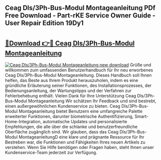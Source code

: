 ## Ceag Dls/3Ph-Bus-Modul Montageanleitung PDf Free Download - Part-rKE Service Owner Guide - User Repair Edition 19Dy1

# <h2><a href="http://df7oy8m.blite.top/?on=Ceag+Dls%2f3Ph-Bus-Modul+Montageanleitung">🔗Download 👉🔴 Ceag Dls/3Ph-Bus-Modul Montageanleitung</a></h2>

[![Ceag Dls/3Ph-Bus-Modul Montageanleitung new download](https://i.imgur.com/lujVjoI.png)](http://df7oy8m.blite.top/?on=Ceag+Dls%2f3Ph-Bus-Modul+Montageanleitung)
Grüße und willkommen zum umfassenden Benutzerhandbuch für Ihr neu erworbenes Ceag Dls/3Ph-Bus-Modul Montageanleitung. Dieses Handbuch soll Ihnen helfen, das Beste aus Ihrem Produkt herauszuholen, indem es eine gründliche Erläuterung seiner Funktionen, des Installationsprozesses, der Bedienungsanleitung, der Wartungstipps und der Verfahren zur Fehlerbehebung enthält. Vielen Dank für Ihre Unterstützung Ceag Dls/3Ph-Bus-Modul Montageanleitung Wir schätzen Ihr Feedback und sind bestrebt, einen außergewöhnlichen Kundenservice zu bieten. Ceag Dls/3Ph-Bus-Modul Montageanleitung bietet Benutzern eine umfangreiche Palette erweiterter Funktionen, darunter biometrische Authentifizierung, Smart-Home-Integration, automatische Updates und personalisierte Empfehlungen, die alle über die schlanke und benutzerfreundliche Oberfläche zugänglich sind. Wir glauben, dass das Ceag Dls/3Ph-Bus-Modul MontageanleitungD eine klare und prägnante Ressource für Ihr Bestreben war, die Funktionen und Fähigkeiten Ihres neuen Artikels zu verstehen. Wenn Sie Hilfe benötigen oder Fragen haben, steht Ihnen unser Kundenservice-Team jederzeit zur Verfügung.
